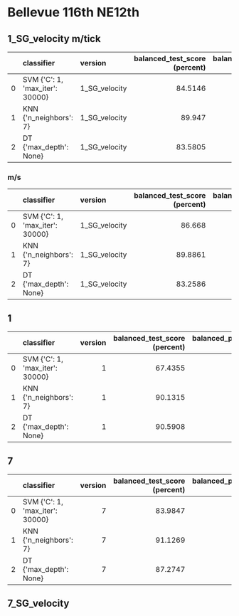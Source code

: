 # Bellevue 116th NE12th

## 1_SG_velocity m/tick

|     | classifier                      | version       | balanced_test_score (percent) | balanced_pooled_test_score (percent) |  time (s) |
| --: | :------------------------------ | :------------ | ----------------------------: | -----------------------------------: | --------: |
|   0 | SVM {'C': 1, 'max_iter': 30000} | 1_SG_velocity |                       84.5146 |                              98.0876 |   2.86077 |
|   1 | KNN {'n_neighbors': 7}          | 1_SG_velocity |                        89.947 |                              98.8317 | 0.0369572 |
|   2 | DT {'max_depth': None}          | 1_SG_velocity |                       83.5805 |                              92.6723 |  0.113999 |

### m/s

|     | classifier                      | version       | balanced_test_score (percent) | balanced_pooled_test_score (percent) |  time (s) |
| --: | :------------------------------ | :------------ | ----------------------------: | -----------------------------------: | --------: |
|   0 | SVM {'C': 1, 'max_iter': 30000} | 1_SG_velocity |                        86.668 |                              97.6251 |   2.60745 |
|   1 | KNN {'n_neighbors': 7}          | 1_SG_velocity |                       89.8861 |                              98.3165 | 0.0362377 |
|   2 | DT {'max_depth': None}          | 1_SG_velocity |                       83.2586 |                              93.2288 |  0.172566 |

## 1

|     | classifier                      | version | balanced_test_score (percent) | balanced_pooled_test_score (percent) |  time (s) |
| --: | :------------------------------ | ------: | ----------------------------: | -----------------------------------: | --------: |
|   0 | SVM {'C': 1, 'max_iter': 30000} |       1 |                       67.4355 |                              83.5434 |   4.07712 |
|   1 | KNN {'n_neighbors': 7}          |       1 |                       90.1315 |                              98.7744 | 0.0365296 |
|   2 | DT {'max_depth': None}          |       1 |                       90.5908 |                              95.4955 | 0.0732767 |

## 7

|     | classifier                      | version | balanced_test_score (percent) | balanced_pooled_test_score (percent) |  time (s) |
| --: | :------------------------------ | ------: | ----------------------------: | -----------------------------------: | --------: |
|   0 | SVM {'C': 1, 'max_iter': 30000} |       7 |                       83.9847 |                              95.6107 |   10.3412 |
|   1 | KNN {'n_neighbors': 7}          |       7 |                       91.1269 |                              98.4608 | 0.0550471 |
|   2 | DT {'max_depth': None}          |       7 |                       87.2747 |                              95.2492 | 0.0746678 |

## 7_SG_velocity

